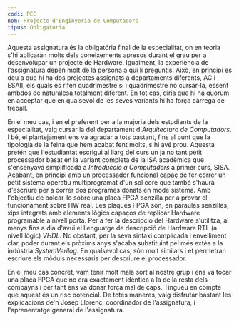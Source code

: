 ```yaml
---
codi: PEC
nom: Projecte d'Enginyeria de Computadors
tipus: Obligatoria
---
```


Aquesta assignatura és la obligatória final de la especialitat, on en teoria
s'hi aplicaràn molts dels coneixements apresos durant el grau per a desenvolupar
un projecte de Hardware. Igualment, la experiència de l'assignatura depèn molt de
la persona a qui li preguntis. Això, en principi es deu a que hi ha dos projectes
assignats a departaments diferents, AC i ESAII, els quals es rifen quadrimestre si
i quadrimestre no cursar-la, èssent ambdos de naturalesa totalment diferent. En tot cas,
diria que hi ha quòrum en acceptar que en qualsevol de les seves variants hi ha
força càrrega de treball.

En el meu cas, i en el preferent per a la majoria dels estudiants de la especialitat,
vaig cursar la del departament d'_Arquitectura de Computadors_. I bé, el plantejament
ens va agradar a tots bastant, fins al punt que la tipologia de la feina que hem acabat
fent molts, s'hi avé prou. Aquesta pretén que l'estudiantat escrigui al llarg del curs
un ja no tant petit processador basat en la variant completa de la ISA acadèmica que
s'ensenyava simplificada a _Introducció a Computadors_ a primer curs, SISA. Acabant, en
principi amb un processador funcional capaç de fer correr un petit sistema operatiu
multiprogramat d'un sol core que també s'haurà d'escriure per a còrrer dos programes
donats en mode sistema. Amb l'objectiu de bolcar-lo sobre una placa FPGA senzilla per
a provar el funcionament sobre HW real. Les plaques FPGA són, en paraules senzilles,
xips integrats amb elements lògics capaços de replicar Hardware programable a nivell
porta. Per a fer la descripció del Hardware s'utilitza, al menys fins a dia d'avui el
llenguatge de descripció de Hardware RTL (a nivell lògic) _VHDL_. No obstant, per la
seva sintaxi complicada i envelliment clar, poder durant els pròxims anys s'acaba
substituint pel més extès a la indústria _SystemVerilog_. En qualsevol cas, són molt
similars i et permetran escriure els mòduls necessaris per descriure el processador.

En el meu cas concret, vam tenir molt mala sort al nostre grup i ens va tocar una placa
FPGA que no era exactament idéntica a la de la resta dels compayns i per tant ens va
donar força mal de caps. Tingueu en compte que aquest és un risc potencial. De totes
maneres, vaig disfrutar bastant les explicacions de'n Josep Llorenç, coordinador de
l'assignatura, i l'aprenentatge general de l'assignatura.
